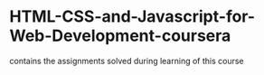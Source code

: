 # HTML-CSS-and-Javascript-for-Web-Development-coursera
contains the assignments solved during learning of this course
